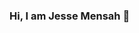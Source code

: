 ### Hi, I am Jesse Mensah 👋

<!--
**jessmensa/Jessmensa** is a ✨ _special_ ✨ repository because its `README.md` (this file) appears on your GitHub profile.

Here are some ideas to get you started:

- 👨🏿‍💻 I am a Mobile Application Developer.  
- 👨🏿‍🍳I create Flutter Apps and iOS Apps. 
- 🤔 I’m open to Flutter and iOS Engineering roles. 
- 💬 very active on twitter @jessmensa
- 📫 Contact me at jessemensah21@gmail.com
-->
